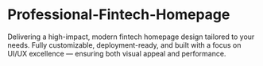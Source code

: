 # Professional-Fintech-Homepage
Delivering a high-impact, modern fintech homepage design tailored to your needs. Fully customizable, deployment-ready, and built with a focus on UI/UX excellence — ensuring both visual appeal and performance.
